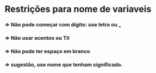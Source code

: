 # Restrições para nome de variaveis

### => Não pode começar com dígito: use letra ou _
### => Não usar acentos ou Til
### => Não pode ter espaço em branco
### => sugestão, use nome que tenham significado.